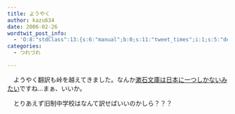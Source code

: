 ```yaml
---
title: ようやく
author: kazu634
date: 2006-02-26
wordtwit_post_info:
  - 'O:8:"stdClass":13:{s:6:"manual";b:0;s:11:"tweet_times";i:1;s:5:"delay";i:0;s:7:"enabled";i:1;s:10:"separation";s:2:"60";s:7:"version";s:3:"3.7";s:14:"tweet_template";b:0;s:6:"status";i:2;s:6:"result";a:0:{}s:13:"tweet_counter";i:2;s:13:"tweet_log_ids";a:1:{i:0;i:2283;}s:9:"hash_tags";a:0:{}s:8:"accounts";a:1:{i:0;s:7:"kazu634";}}'
categories:
  - つれづれ

---
```

<div class="section">
<p>
    　ようやく翻訳も峠を越えてきました。なんか<a href="http://www.google.com/search?hl=ja&lr=lang_ja&ie=UTF-8&oe=UTF-8&q=%E6%BC%B1%E7%9F%B3%E6%96%87%E5%BA%AB&num=50" onclick="__gaTracker('send', 'event', 'outbound-article', 'http://www.google.com/search?hl=ja&lr=lang_ja&ie=UTF-8&oe=UTF-8&q=%E6%BC%B1%E7%9F%B3%E6%96%87%E5%BA%AB&num=50', '漱石文庫は日本に一つしかないみたい');" target="blank">漱石文庫は日本に一つしかないみたい</a>ですね…まぁ、いいか。
</p></p> 
  
<p>
    　とりあえず旧制中学校はなんて訳せばいいのかしら？？？
</p>
</div>
